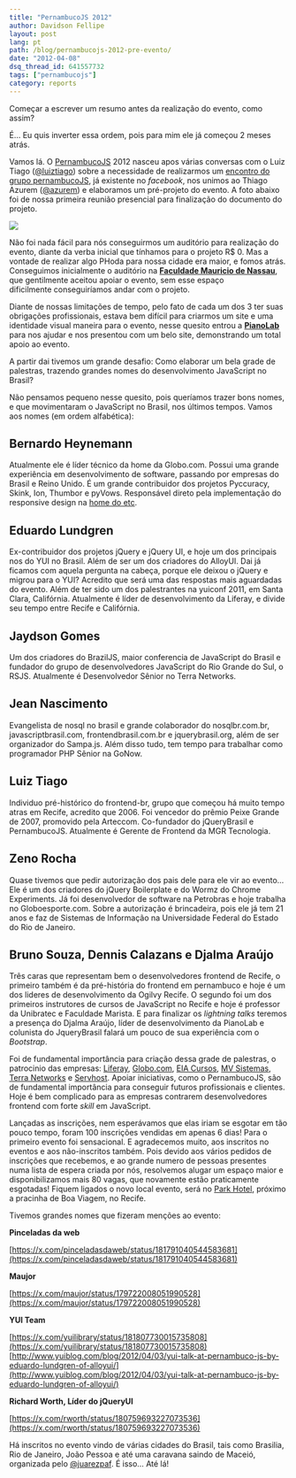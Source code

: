 ```yaml
---
title: "PernambucoJS 2012"
author: Davidson Fellipe
layout: post
lang: pt
path: /blog/pernambucojs-2012-pre-evento/
date: "2012-04-08"
dsq_thread_id: 641557732
tags: ["pernambucojs"]
category: reports
---
```


Começar a escrever um resumo antes da realização do evento, como assim?

É… Eu quis inverter essa ordem, pois para mim ele já começou 2 meses atrás.

Vamos lá. O [PernambucoJS][1] 2012 nasceu apos várias conversas com o Luiz Tiago ([@luiztiago][2]) sobre a necessidade de realizarmos um [encontro do grupo pernambucoJS][3], já existente no _facebook_, nos unimos ao Thiago Azurem ([@azurem][4]) e elaboramos um pré-projeto do evento. A foto abaixo foi de nossa primeira reunião presencial para finalização do documento do projeto.

[1]: https://pernambucojs.com
[2]: https://github.com/luiztiago
[3]: https://www.facebook.com/groups/pernambucojs/
[4]: https://twitter.com/azurem

![](/img-posts/pejs.jpg)

Não foi nada fácil para nós conseguirmos um auditório para realização do evento, diante da verba inicial que tínhamos para o projeto R\$ 0. Mas a vontade de realizar algo PHoda para nossa cidade era maior, e fomos atrás. Conseguimos inicialmente o auditório na **[Faculdade Mauricio de Nassau][6]**, que gentilmente aceitou apoiar o evento, sem esse espaço dificilmente conseguiríamos andar com o projeto.

[6]: http://www.mauriciodenassau.edu.br/

Diante de nossas limitações de tempo, pelo fato de cada um dos 3 ter suas obrigações profissionais, estava bem difícil para criarmos um site e uma identidade visual maneira para o evento, nesse quesito entrou a **[PianoLab][7]** para nos ajudar e nos presentou com um belo site, demonstrando um total apoio ao evento.

[7]: https://www.pianolab.com.br

A partir dai tivemos um grande desafio: Como elaborar um bela grade de palestras, trazendo grandes nomes do desenvolvimento JavaScript no Brasil?

Não pensamos pequeno nesse quesito, pois queríamos trazer bons nomes, e que movimentaram o JavaScript no Brasil, nos últimos tempos. Vamos aos nomes (em ordem alfabética):

## Bernardo Heynemann

Atualmente ele é líder técnico da home da Globo.com. Possui uma grande experiência em desenvolvimento de software, passando por empresas do Brasil e Reino Unido. É um grande contribuidor dos projetos Pyccuracy, Skink, Ion, Thumbor e pyVows. Responsável direto pela implementação do responsive design na [home do etc][8].

[8]: https://etc.globo.com

## Eduardo Lundgren

Ex-contribuidor dos projetos jQuery e jQuery UI, e hoje um dos principais nos do YUI no Brasil. Além de ser um dos criadores do AlloyUI. Dai já ficamos com aquela pergunta na cabeça, porque ele deixou o jQuery e migrou para o YUI? Acredito que será uma das respostas mais aguardadas do evento. Além de ter sido um dos palestrantes na yuiconf 2011, em Santa Clara, Califórnia. Atualmente é líder de desenvolvimento da Liferay, e divide seu tempo entre Recife e Califórnia.

## Jaydson Gomes

Um dos criadores do BrazilJS, maior conferencia de JavaScript do Brasil e fundador do grupo de desenvolvedores JavaScript do Rio Grande do Sul, o RSJS. Atualmente é Desenvolvedor Sênior no Terra Networks.

## Jean Nascimento

Evangelista de nosql no brasil e grande colaborador do nosqlbr.com.br, javascriptbrasil.com, frontendbrasil.com.br e jquerybrasil.org, além de ser organizador do Sampa.js. Além disso tudo, tem tempo para trabalhar como programador PHP Sênior na GoNow.

## Luiz Tiago

Individuo pré-histórico do frontend-br, grupo que começou há muito tempo atras em Recife, acredito que 2006. Foi vencedor do prêmio Peixe Grande de 2007, promovido pela Arteccom. Co-fundador do jQueryBrasil e PernambucoJS. Atualmente é Gerente de Frontend da MGR Tecnologia.

## Zeno Rocha

Quase tivemos que pedir autorização dos pais dele para ele vir ao evento… Ele é um dos criadores do jQuery Boilerplate e do Wormz do Chrome Experiments. Já foi desenvolvedor de software na Petrobras e hoje trabalha no Globoesporte.com. Sobre a autorização é brincadeira, pois ele já tem 21 anos e faz de Sistemas de Informação na Universidade Federal do Estado do Rio de Janeiro.

## Bruno Souza, Dennis Calazans e Djalma Araújo

Três caras que representam bem o desenvolvedores frontend de Recife, o primeiro também é da pré-história do frontend em pernambuco e hoje é um dos lideres de desenvolvimento da Ogilvy Recife. O segundo foi um dos primeiros instrutores de cursos de JavaScript no Recife e hoje é professor da Unibratec e Faculdade Marista. E para finalizar os _lightning talks_ teremos a presença do Djalma Araújo, líder de desenvolvimento da PianoLab e colunista do JqueryBrasil falará um pouco de sua experiência com o _Bootstrap_.

Foi de fundamental importância para criação dessa grade de palestras, o patrocinio das empresas: [Liferay][9], [Globo.com][10], [EIA Cursos][11], [MV Sistemas][12], [Terra Networks][13] e [Servhost][14]. Apoiar iniciativas, como o PernambucoJS, são de fundamental importância para conseguir futuros profissionais e clientes. Hoje é bem complicado para as empresas contrarem desenvolvedores frontend com forte *skill* em JavaScript.

[9]: https://www.liferay.com/
[10]: https://www.globo.com/
[11]: http://curso.eia.com.br/javascript.php
[12]: http://www.mv.com.br/mv/
[13]: https://www.terra.com.br/
[14]: https://site.servhost.com.br/

Lançadas as inscrições, nem esperávamos que elas iriam se esgotar em tão pouco tempo, foram 100 inscrições vendidas em apenas 6 dias! Para o primeiro evento foi sensacional. E agradecemos muito, aos inscritos no eventos e aos não-inscritos também. Pois devido aos vários pedidos de inscrições que recebemos, e ao grande numero de pessoas presentes numa lista de espera criada por nós, resolvemos alugar um espaço maior e disponibilizamos mais 80 vagas, que novamente estão praticamente esgotadas! Fiquem ligados o novo local evento, será no [Park Hotel][15], próximo a pracinha de Boa Viagem, no Recife.

[15]: http://www.park.com.br/

Tivemos grandes nomes que fizeram menções ao evento:

**Pinceladas da web**

[https://x.com/pinceladasdaweb/status/181791040544583681](https://x.com/pinceladasdaweb/status/181791040544583681)

**Maujor**

[https://x.com/maujor/status/179722008051990528](https://x.com/maujor/status/179722008051990528)

**YUI Team**

[https://x.com/yuilibrary/status/181807730015735808](https://x.com/yuilibrary/status/181807730015735808)
[http://www.yuiblog.com/blog/2012/04/03/yui-talk-at-pernambuco-js-by-eduardo-lundgren-of-alloyui/](http://www.yuiblog.com/blog/2012/04/03/yui-talk-at-pernambuco-js-by-eduardo-lundgren-of-alloyui/)

**Richard Worth, Líder do jQueryUI**

[https://x.com/rworth/status/180759693227073536](https://x.com/rworth/status/180759693227073536)

Há inscritos no evento vindo de várias cidades do Brasil, tais como Brasilia, Rio de Janeiro, João Pessoa e até uma caravana saindo de Maceió, organizada pelo [@juarezpaf][16]. É isso… Até lá!

[16]: https://x.com/juarezpaf
